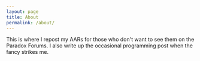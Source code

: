 ```yaml
---
layout: page
title: About
permalink: /about/
---
```


This is where I repost my AARs for those who don't want to see them on the Paradox Forums. I also write up the occasional programming post when the fancy strikes me.


[jekyll-organization]: https://github.com/jekyll
